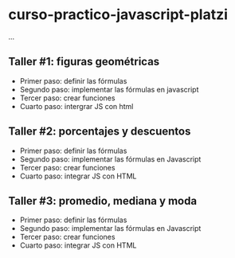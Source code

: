 # curso-practico-javascript-platzi

...

## Taller #1: figuras geométricas

- Primer paso: definir las fórmulas 
- Segundo paso: implementar las fórmulas en javascript   
- Tercer paso: crear funciones 
- Cuarto paso: intergrar JS con html  

## Taller #2: porcentajes y descuentos 

- Primer paso: definir las fórmulas
- Segundo paso: implementar las fórmulas en Javascript
- Tercer paso: crear funciones 
- Cuarto paso: integrar JS con HTML


## Taller #3: promedio, mediana y moda 

- Primer paso: definir las fórmulas
- Segundo paso: implementar las fórmulas en Javascript
- Tercer paso: crear funciones 
- Cuarto paso: integrar JS con HTML


